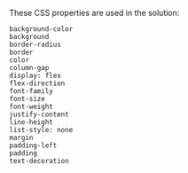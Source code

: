 These CSS properties are used in the solution:

    background-color
    background
    border-radius
    border
    color
    column-gap
    display: flex
    flex-direction
    font-family
    font-size
    font-weight
    justify-content
    line-height
    list-style: none
    margin
    padding-left
    padding
    text-decoration